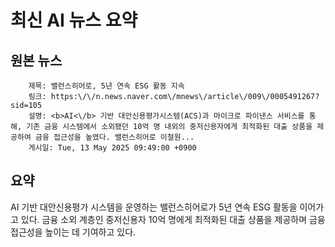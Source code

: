 # 최신 AI 뉴스 요약

## 원본 뉴스
		제목: 밸런스히어로, 5년 연속 ESG 활동 지속
		링크: https:\/\/n.news.naver.com\/mnews\/article\/009\/0005491267?sid=105
		설명: <b>AI<\/b> 기반 대안신용평가시스템(ACS)과 마이크로 파이낸스 서비스를 통해, 기존 금융 시스템에서 소외됐던 10억 명 내외의 중저신용자에게 최적화된 대출 상품을 제공하여 금융 접근성을 높였다. 밸런스히어로 이철원... 
		게시일: Tue, 13 May 2025 09:49:00 +0900


## 요약
AI 기반 대안신용평가 시스템을 운영하는 밸런스히어로가 5년 연속 ESG 활동을 이어가고 있다. 금융 소외 계층인 중저신용자 10억 명에게 최적화된 대출 상품을 제공하며 금융 접근성을 높이는 데 기여하고 있다.

